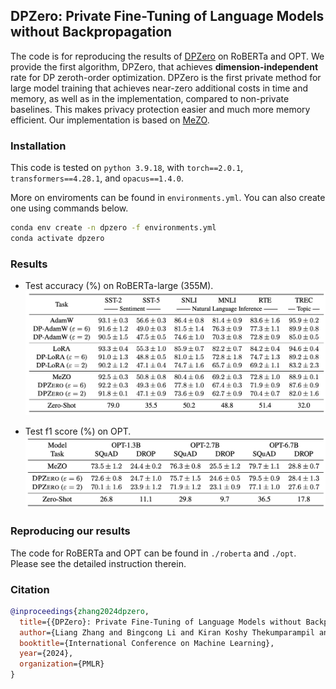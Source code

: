 ## DPZero: Private Fine-Tuning of Language Models without Backpropagation

The code is for reproducing the results of [DPZero](https://arxiv.org/abs/2310.09639) on RoBERTa and OPT.
We provide the first algorithm, DPZero, that achieves **dimension-independent** rate for DP zeroth-order optimization.
DPZero is the first private method for large model training that achieves near-zero additional costs in time and memory, as well as in the implementation, compared to non-private baselines. This makes privacy protection easier and much more memory efficient.
Our implementation is based on [MeZO](https://github.com/princeton-nlp/MeZO).

### Installation

This code is tested on `python 3.9.18`, with
`torch==2.0.1`, `transformers==4.28.1`, and `opacus==1.4.0`.

More on enviroments can be found in `environments.yml`. You can also create one using commands below.
```bash
conda env create -n dpzero -f environments.yml
conda activate dpzero
```

### Results
* Test accuracy (%) on RoBERTa-large (355M).
![avatar](./assets/dpzero-roberta.png)

* Test f1 score (%) on OPT.
![avatar](./assets/dpzero-opt.png)

### Reproducing our results

The code for RoBERTa and OPT can be found in `./roberta` and `./opt`. 
Please see the detailed instruction therein.

### Citation

```bibtex
@inproceedings{zhang2024dpzero,
  title={{DPZero}: Private Fine-Tuning of Language Models without Backpropagation},
  author={Liang Zhang and Bingcong Li and Kiran Koshy Thekumparampil and Sewoong Oh and Niao He},
  booktitle={International Conference on Machine Learning},
  year={2024},
  organization={PMLR}
}
```
